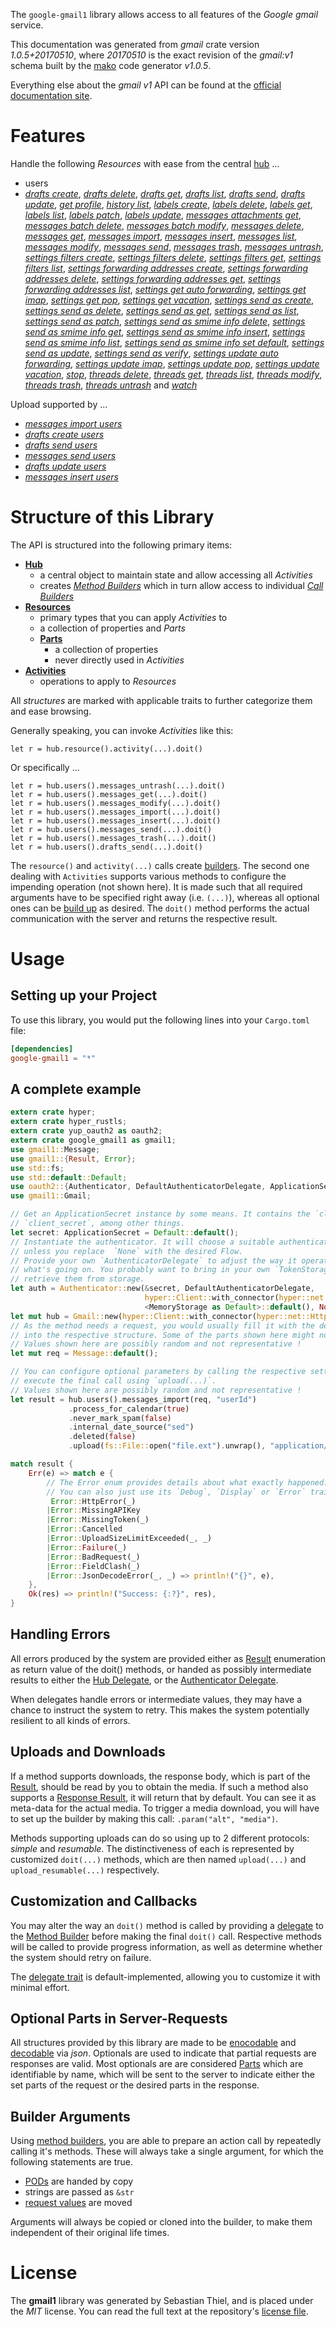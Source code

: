 <!---
DO NOT EDIT !
This file was generated automatically from 'src/mako/api/README.md.mako'
DO NOT EDIT !
-->
The `google-gmail1` library allows access to all features of the *Google gmail* service.

This documentation was generated from *gmail* crate version *1.0.5+20170510*, where *20170510* is the exact revision of the *gmail:v1* schema built by the [mako](http://www.makotemplates.org/) code generator *v1.0.5*.

Everything else about the *gmail* *v1* API can be found at the
[official documentation site](https://developers.google.com/gmail/api/).
# Features

Handle the following *Resources* with ease from the central [hub](https://docs.rs/google-gmail1/1.0.5+20170510/google_gmail1/struct.Gmail.html) ... 

* users
 * [*drafts create*](https://docs.rs/google-gmail1/1.0.5+20170510/google_gmail1/struct.UserDraftCreateCall.html), [*drafts delete*](https://docs.rs/google-gmail1/1.0.5+20170510/google_gmail1/struct.UserDraftDeleteCall.html), [*drafts get*](https://docs.rs/google-gmail1/1.0.5+20170510/google_gmail1/struct.UserDraftGetCall.html), [*drafts list*](https://docs.rs/google-gmail1/1.0.5+20170510/google_gmail1/struct.UserDraftListCall.html), [*drafts send*](https://docs.rs/google-gmail1/1.0.5+20170510/google_gmail1/struct.UserDraftSendCall.html), [*drafts update*](https://docs.rs/google-gmail1/1.0.5+20170510/google_gmail1/struct.UserDraftUpdateCall.html), [*get profile*](https://docs.rs/google-gmail1/1.0.5+20170510/google_gmail1/struct.UserGetProfileCall.html), [*history list*](https://docs.rs/google-gmail1/1.0.5+20170510/google_gmail1/struct.UserHistoryListCall.html), [*labels create*](https://docs.rs/google-gmail1/1.0.5+20170510/google_gmail1/struct.UserLabelCreateCall.html), [*labels delete*](https://docs.rs/google-gmail1/1.0.5+20170510/google_gmail1/struct.UserLabelDeleteCall.html), [*labels get*](https://docs.rs/google-gmail1/1.0.5+20170510/google_gmail1/struct.UserLabelGetCall.html), [*labels list*](https://docs.rs/google-gmail1/1.0.5+20170510/google_gmail1/struct.UserLabelListCall.html), [*labels patch*](https://docs.rs/google-gmail1/1.0.5+20170510/google_gmail1/struct.UserLabelPatchCall.html), [*labels update*](https://docs.rs/google-gmail1/1.0.5+20170510/google_gmail1/struct.UserLabelUpdateCall.html), [*messages attachments get*](https://docs.rs/google-gmail1/1.0.5+20170510/google_gmail1/struct.UserMessageAttachmentGetCall.html), [*messages batch delete*](https://docs.rs/google-gmail1/1.0.5+20170510/google_gmail1/struct.UserMessageBatchDeleteCall.html), [*messages batch modify*](https://docs.rs/google-gmail1/1.0.5+20170510/google_gmail1/struct.UserMessageBatchModifyCall.html), [*messages delete*](https://docs.rs/google-gmail1/1.0.5+20170510/google_gmail1/struct.UserMessageDeleteCall.html), [*messages get*](https://docs.rs/google-gmail1/1.0.5+20170510/google_gmail1/struct.UserMessageGetCall.html), [*messages import*](https://docs.rs/google-gmail1/1.0.5+20170510/google_gmail1/struct.UserMessageImportCall.html), [*messages insert*](https://docs.rs/google-gmail1/1.0.5+20170510/google_gmail1/struct.UserMessageInsertCall.html), [*messages list*](https://docs.rs/google-gmail1/1.0.5+20170510/google_gmail1/struct.UserMessageListCall.html), [*messages modify*](https://docs.rs/google-gmail1/1.0.5+20170510/google_gmail1/struct.UserMessageModifyCall.html), [*messages send*](https://docs.rs/google-gmail1/1.0.5+20170510/google_gmail1/struct.UserMessageSendCall.html), [*messages trash*](https://docs.rs/google-gmail1/1.0.5+20170510/google_gmail1/struct.UserMessageTrashCall.html), [*messages untrash*](https://docs.rs/google-gmail1/1.0.5+20170510/google_gmail1/struct.UserMessageUntrashCall.html), [*settings filters create*](https://docs.rs/google-gmail1/1.0.5+20170510/google_gmail1/struct.UserSettingFilterCreateCall.html), [*settings filters delete*](https://docs.rs/google-gmail1/1.0.5+20170510/google_gmail1/struct.UserSettingFilterDeleteCall.html), [*settings filters get*](https://docs.rs/google-gmail1/1.0.5+20170510/google_gmail1/struct.UserSettingFilterGetCall.html), [*settings filters list*](https://docs.rs/google-gmail1/1.0.5+20170510/google_gmail1/struct.UserSettingFilterListCall.html), [*settings forwarding addresses create*](https://docs.rs/google-gmail1/1.0.5+20170510/google_gmail1/struct.UserSettingForwardingAddresseCreateCall.html), [*settings forwarding addresses delete*](https://docs.rs/google-gmail1/1.0.5+20170510/google_gmail1/struct.UserSettingForwardingAddresseDeleteCall.html), [*settings forwarding addresses get*](https://docs.rs/google-gmail1/1.0.5+20170510/google_gmail1/struct.UserSettingForwardingAddresseGetCall.html), [*settings forwarding addresses list*](https://docs.rs/google-gmail1/1.0.5+20170510/google_gmail1/struct.UserSettingForwardingAddresseListCall.html), [*settings get auto forwarding*](https://docs.rs/google-gmail1/1.0.5+20170510/google_gmail1/struct.UserSettingGetAutoForwardingCall.html), [*settings get imap*](https://docs.rs/google-gmail1/1.0.5+20170510/google_gmail1/struct.UserSettingGetImapCall.html), [*settings get pop*](https://docs.rs/google-gmail1/1.0.5+20170510/google_gmail1/struct.UserSettingGetPopCall.html), [*settings get vacation*](https://docs.rs/google-gmail1/1.0.5+20170510/google_gmail1/struct.UserSettingGetVacationCall.html), [*settings send as create*](https://docs.rs/google-gmail1/1.0.5+20170510/google_gmail1/struct.UserSettingSendACreateCall.html), [*settings send as delete*](https://docs.rs/google-gmail1/1.0.5+20170510/google_gmail1/struct.UserSettingSendADeleteCall.html), [*settings send as get*](https://docs.rs/google-gmail1/1.0.5+20170510/google_gmail1/struct.UserSettingSendAGetCall.html), [*settings send as list*](https://docs.rs/google-gmail1/1.0.5+20170510/google_gmail1/struct.UserSettingSendAListCall.html), [*settings send as patch*](https://docs.rs/google-gmail1/1.0.5+20170510/google_gmail1/struct.UserSettingSendAPatchCall.html), [*settings send as smime info delete*](https://docs.rs/google-gmail1/1.0.5+20170510/google_gmail1/struct.UserSettingSendASmimeInfoDeleteCall.html), [*settings send as smime info get*](https://docs.rs/google-gmail1/1.0.5+20170510/google_gmail1/struct.UserSettingSendASmimeInfoGetCall.html), [*settings send as smime info insert*](https://docs.rs/google-gmail1/1.0.5+20170510/google_gmail1/struct.UserSettingSendASmimeInfoInsertCall.html), [*settings send as smime info list*](https://docs.rs/google-gmail1/1.0.5+20170510/google_gmail1/struct.UserSettingSendASmimeInfoListCall.html), [*settings send as smime info set default*](https://docs.rs/google-gmail1/1.0.5+20170510/google_gmail1/struct.UserSettingSendASmimeInfoSetDefaultCall.html), [*settings send as update*](https://docs.rs/google-gmail1/1.0.5+20170510/google_gmail1/struct.UserSettingSendAUpdateCall.html), [*settings send as verify*](https://docs.rs/google-gmail1/1.0.5+20170510/google_gmail1/struct.UserSettingSendAVerifyCall.html), [*settings update auto forwarding*](https://docs.rs/google-gmail1/1.0.5+20170510/google_gmail1/struct.UserSettingUpdateAutoForwardingCall.html), [*settings update imap*](https://docs.rs/google-gmail1/1.0.5+20170510/google_gmail1/struct.UserSettingUpdateImapCall.html), [*settings update pop*](https://docs.rs/google-gmail1/1.0.5+20170510/google_gmail1/struct.UserSettingUpdatePopCall.html), [*settings update vacation*](https://docs.rs/google-gmail1/1.0.5+20170510/google_gmail1/struct.UserSettingUpdateVacationCall.html), [*stop*](https://docs.rs/google-gmail1/1.0.5+20170510/google_gmail1/struct.UserStopCall.html), [*threads delete*](https://docs.rs/google-gmail1/1.0.5+20170510/google_gmail1/struct.UserThreadDeleteCall.html), [*threads get*](https://docs.rs/google-gmail1/1.0.5+20170510/google_gmail1/struct.UserThreadGetCall.html), [*threads list*](https://docs.rs/google-gmail1/1.0.5+20170510/google_gmail1/struct.UserThreadListCall.html), [*threads modify*](https://docs.rs/google-gmail1/1.0.5+20170510/google_gmail1/struct.UserThreadModifyCall.html), [*threads trash*](https://docs.rs/google-gmail1/1.0.5+20170510/google_gmail1/struct.UserThreadTrashCall.html), [*threads untrash*](https://docs.rs/google-gmail1/1.0.5+20170510/google_gmail1/struct.UserThreadUntrashCall.html) and [*watch*](https://docs.rs/google-gmail1/1.0.5+20170510/google_gmail1/struct.UserWatchCall.html)


Upload supported by ...

* [*messages import users*](https://docs.rs/google-gmail1/1.0.5+20170510/google_gmail1/struct.UserMessageImportCall.html)
* [*drafts create users*](https://docs.rs/google-gmail1/1.0.5+20170510/google_gmail1/struct.UserDraftCreateCall.html)
* [*drafts send users*](https://docs.rs/google-gmail1/1.0.5+20170510/google_gmail1/struct.UserDraftSendCall.html)
* [*messages send users*](https://docs.rs/google-gmail1/1.0.5+20170510/google_gmail1/struct.UserMessageSendCall.html)
* [*drafts update users*](https://docs.rs/google-gmail1/1.0.5+20170510/google_gmail1/struct.UserDraftUpdateCall.html)
* [*messages insert users*](https://docs.rs/google-gmail1/1.0.5+20170510/google_gmail1/struct.UserMessageInsertCall.html)



# Structure of this Library

The API is structured into the following primary items:

* **[Hub](https://docs.rs/google-gmail1/1.0.5+20170510/google_gmail1/struct.Gmail.html)**
    * a central object to maintain state and allow accessing all *Activities*
    * creates [*Method Builders*](https://docs.rs/google-gmail1/1.0.5+20170510/google_gmail1/trait.MethodsBuilder.html) which in turn
      allow access to individual [*Call Builders*](https://docs.rs/google-gmail1/1.0.5+20170510/google_gmail1/trait.CallBuilder.html)
* **[Resources](https://docs.rs/google-gmail1/1.0.5+20170510/google_gmail1/trait.Resource.html)**
    * primary types that you can apply *Activities* to
    * a collection of properties and *Parts*
    * **[Parts](https://docs.rs/google-gmail1/1.0.5+20170510/google_gmail1/trait.Part.html)**
        * a collection of properties
        * never directly used in *Activities*
* **[Activities](https://docs.rs/google-gmail1/1.0.5+20170510/google_gmail1/trait.CallBuilder.html)**
    * operations to apply to *Resources*

All *structures* are marked with applicable traits to further categorize them and ease browsing.

Generally speaking, you can invoke *Activities* like this:

```Rust,ignore
let r = hub.resource().activity(...).doit()
```

Or specifically ...

```ignore
let r = hub.users().messages_untrash(...).doit()
let r = hub.users().messages_get(...).doit()
let r = hub.users().messages_modify(...).doit()
let r = hub.users().messages_import(...).doit()
let r = hub.users().messages_insert(...).doit()
let r = hub.users().messages_send(...).doit()
let r = hub.users().messages_trash(...).doit()
let r = hub.users().drafts_send(...).doit()
```

The `resource()` and `activity(...)` calls create [builders][builder-pattern]. The second one dealing with `Activities` 
supports various methods to configure the impending operation (not shown here). It is made such that all required arguments have to be 
specified right away (i.e. `(...)`), whereas all optional ones can be [build up][builder-pattern] as desired.
The `doit()` method performs the actual communication with the server and returns the respective result.

# Usage

## Setting up your Project

To use this library, you would put the following lines into your `Cargo.toml` file:

```toml
[dependencies]
google-gmail1 = "*"
```

## A complete example

```Rust
extern crate hyper;
extern crate hyper_rustls;
extern crate yup_oauth2 as oauth2;
extern crate google_gmail1 as gmail1;
use gmail1::Message;
use gmail1::{Result, Error};
use std::fs;
use std::default::Default;
use oauth2::{Authenticator, DefaultAuthenticatorDelegate, ApplicationSecret, MemoryStorage};
use gmail1::Gmail;

// Get an ApplicationSecret instance by some means. It contains the `client_id` and 
// `client_secret`, among other things.
let secret: ApplicationSecret = Default::default();
// Instantiate the authenticator. It will choose a suitable authentication flow for you, 
// unless you replace  `None` with the desired Flow.
// Provide your own `AuthenticatorDelegate` to adjust the way it operates and get feedback about 
// what's going on. You probably want to bring in your own `TokenStorage` to persist tokens and
// retrieve them from storage.
let auth = Authenticator::new(&secret, DefaultAuthenticatorDelegate,
                              hyper::Client::with_connector(hyper::net::HttpsConnector::new(hyper_rustls::TlsClient::new())),
                              <MemoryStorage as Default>::default(), None);
let mut hub = Gmail::new(hyper::Client::with_connector(hyper::net::HttpsConnector::new(hyper_rustls::TlsClient::new())), auth);
// As the method needs a request, you would usually fill it with the desired information
// into the respective structure. Some of the parts shown here might not be applicable !
// Values shown here are possibly random and not representative !
let mut req = Message::default();

// You can configure optional parameters by calling the respective setters at will, and
// execute the final call using `upload(...)`.
// Values shown here are possibly random and not representative !
let result = hub.users().messages_import(req, "userId")
             .process_for_calendar(true)
             .never_mark_spam(false)
             .internal_date_source("sed")
             .deleted(false)
             .upload(fs::File::open("file.ext").unwrap(), "application/octet-stream".parse().unwrap());

match result {
    Err(e) => match e {
        // The Error enum provides details about what exactly happened.
        // You can also just use its `Debug`, `Display` or `Error` traits
         Error::HttpError(_)
        |Error::MissingAPIKey
        |Error::MissingToken(_)
        |Error::Cancelled
        |Error::UploadSizeLimitExceeded(_, _)
        |Error::Failure(_)
        |Error::BadRequest(_)
        |Error::FieldClash(_)
        |Error::JsonDecodeError(_, _) => println!("{}", e),
    },
    Ok(res) => println!("Success: {:?}", res),
}

```
## Handling Errors

All errors produced by the system are provided either as [Result](https://docs.rs/google-gmail1/1.0.5+20170510/google_gmail1/enum.Result.html) enumeration as return value of 
the doit() methods, or handed as possibly intermediate results to either the 
[Hub Delegate](https://docs.rs/google-gmail1/1.0.5+20170510/google_gmail1/trait.Delegate.html), or the [Authenticator Delegate](https://docs.rs/yup-oauth2/*/yup_oauth2/trait.AuthenticatorDelegate.html).

When delegates handle errors or intermediate values, they may have a chance to instruct the system to retry. This 
makes the system potentially resilient to all kinds of errors.

## Uploads and Downloads
If a method supports downloads, the response body, which is part of the [Result](https://docs.rs/google-gmail1/1.0.5+20170510/google_gmail1/enum.Result.html), should be
read by you to obtain the media.
If such a method also supports a [Response Result](https://docs.rs/google-gmail1/1.0.5+20170510/google_gmail1/trait.ResponseResult.html), it will return that by default.
You can see it as meta-data for the actual media. To trigger a media download, you will have to set up the builder by making
this call: `.param("alt", "media")`.

Methods supporting uploads can do so using up to 2 different protocols: 
*simple* and *resumable*. The distinctiveness of each is represented by customized 
`doit(...)` methods, which are then named `upload(...)` and `upload_resumable(...)` respectively.

## Customization and Callbacks

You may alter the way an `doit()` method is called by providing a [delegate](https://docs.rs/google-gmail1/1.0.5+20170510/google_gmail1/trait.Delegate.html) to the 
[Method Builder](https://docs.rs/google-gmail1/1.0.5+20170510/google_gmail1/trait.CallBuilder.html) before making the final `doit()` call. 
Respective methods will be called to provide progress information, as well as determine whether the system should 
retry on failure.

The [delegate trait](https://docs.rs/google-gmail1/1.0.5+20170510/google_gmail1/trait.Delegate.html) is default-implemented, allowing you to customize it with minimal effort.

## Optional Parts in Server-Requests

All structures provided by this library are made to be [enocodable](https://docs.rs/google-gmail1/1.0.5+20170510/google_gmail1/trait.RequestValue.html) and 
[decodable](https://docs.rs/google-gmail1/1.0.5+20170510/google_gmail1/trait.ResponseResult.html) via *json*. Optionals are used to indicate that partial requests are responses 
are valid.
Most optionals are are considered [Parts](https://docs.rs/google-gmail1/1.0.5+20170510/google_gmail1/trait.Part.html) which are identifiable by name, which will be sent to 
the server to indicate either the set parts of the request or the desired parts in the response.

## Builder Arguments

Using [method builders](https://docs.rs/google-gmail1/1.0.5+20170510/google_gmail1/trait.CallBuilder.html), you are able to prepare an action call by repeatedly calling it's methods.
These will always take a single argument, for which the following statements are true.

* [PODs][wiki-pod] are handed by copy
* strings are passed as `&str`
* [request values](https://docs.rs/google-gmail1/1.0.5+20170510/google_gmail1/trait.RequestValue.html) are moved

Arguments will always be copied or cloned into the builder, to make them independent of their original life times.

[wiki-pod]: http://en.wikipedia.org/wiki/Plain_old_data_structure
[builder-pattern]: http://en.wikipedia.org/wiki/Builder_pattern
[google-go-api]: https://github.com/google/google-api-go-client

# License
The **gmail1** library was generated by Sebastian Thiel, and is placed 
under the *MIT* license.
You can read the full text at the repository's [license file][repo-license].

[repo-license]: https://github.com/Byron/google-apis-rsblob/master/LICENSE.md
